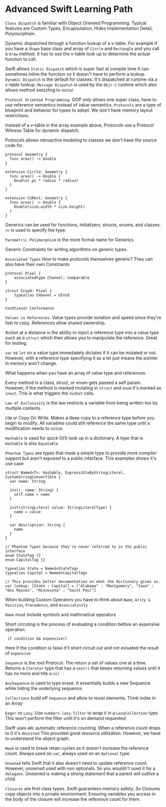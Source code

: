 # Advanced Swift Learning Path

`Class Dispatch` is familiar with Object Oriented Programming. Typical features are Custom Types, Encapsulation, Hides Implementation Detail, Polymorphism.

Dynamic dispatched through a function lookup of a v-table. For example if you have a `Shape` base class and array of `Circle` and `Rectangle` and you call a `draw` method. It has to use the v-table look up to determine the actual function to  call.

Swift allows `Static Dispatch` which is super fast at compile time It can sometimes inline the function so it doesn't have to perform a lookup. `Dynamic Dispatch` is the default for classes. It's dispatched at runtime via a v-table lookup. `Message Dispatch` is used by the `Objc-C` runtime which also allows method swizzling to occur.

`Protocol Oriented Programming`. OOP only allows one super  class, have to use reference semantics instead of value semantics. `Protocols` are a type of blueprint and behavior for types to adopt. We don't have memory layout restrictions.

Instead of a v-table in the array example above, Protocols use a Protocol Witness Table for dynamic dispatch.

Protocols allows retroactive modeling to classes we don't have the source code for.

```
protocol Geometry {
  func area() -> Double
}

extension Circle: Geometry {
  func area() -> Double {
    Double(.pi * radius * radius)
  }
}

extension CGRect: Geometry {
  func area() -> Double {
    Double(size.width * size.height)
  }
}
```

Generics can be used for functions, initializers, structs, enums, and classes. `<>` is used to specify the type.

`Paremetric Polymorphism` is the more formal name for Generics

Generic Constraints for writing algorithms on generic types.

`Associated Types` How to make protocols themselves generic? They can also have their own Constraints

```
protocol Pixel {
    associatedtype Channel: Comparable
}

struct Gray8: Pixel {
    typealias CHannel = UInt8
}
```

`Condtional Conformance` 

`Values vs References`. Value types provide isolation and speed since they're fast to copy. References allow shared ownership.

Action at a distance is the ability to inject a reference type into a value type such as a `struct` which then allows you to manipulate the reference. Great for testing.

`var` vs `let` on a value type immediately dictates if it can be mutated or not. However, with a reference type specifying it as a let just means the pointer in memory won't change.

What happens when you have an array of value type and references.

Every method in a class, struct, or enum gets passed a self param. However, if the method is marked mutating in `struct` and `enum` it's marked as `inout`. This is what triggers the `didSet` calls.

`Law of Exclusivity` is the law restricts a variable from being written too by multiple contexts.

`COW` or Copy On Write. Makes a deep copy to a reference type before you begin to modify. All variables could still reference the same type until a modification needs to occur.

`Hashable` is used for quick O(1) look up in a dictionary. A type that is `Hashable` is also `Equatable`

`Phantom Types` are types that mask a simple type to provide more compiler support but aren't exposed to a public interface. This examples shows it's use case

```
struct Named<T>: Hashable, ExpressibleByStringLiteral, CustomStringConvertible {
  var name: String
  
  init(_ name: String) {
    self.name = name
  }
  
  init(stringLiteral value: StringLiteralType) {
    name = value
  }
  
  var description: String {
    name
  }
}

// Phantom Types because they're never referred to in the public interface
enum StateTag {}
enum CapitalTag {}

typealias State = Named<StateTag>
typealias Capital = Named<CapitalTag>

// This provides better documentation on what the dictionary gives us.
var lookup: [State : Capital] = ["Alabama" : "Montgomery", "Iowa" : "Des Moines", "Minnesota" : "Saint Paul"]

```

When building Custom Operators you have to think about `Name`, `Arity & Position`, `Precedence`, and `Associativity`

`Name` must include symbols and mathmatical operators

Short circuting is the process of evaluating a condition before an expensive operation

` if condition && expensive()`

Here if the condition is false it'll short circuit out and not evluated the result of `expensive`

`Sequence` is the root Protocol. The return a set of values one at a time. Returns a `Iterator` type that has a `next()` that keeps returning values until it has no more and hits a `nil`

`AnySequence` is used to type erase. It essentially builds a new Sequence while hiding the underlying sequence.

`Collections` build off `Sequence` and allow to revist elements. Think index in an Array

`Eager` vs `Lazy`. Use `numbers.lazy.filter` to wrap it in a `LazyCollection` type. This won't perform the filter until it's on demand requested

Swift uses `ARC` automatic reference counting. When a reference count drops to 0 it's `deinited` This provided great resource utilization. However, we have to understand the object graph.

`Weak` is used to break retain cycles as it doesn't increase the reference count. Always used on `var`, always used on an `Optional` type

`Unowned` tells Swift that it also doesn't need to update reference count. However, unowned used with non optionals. So you wouldn't used it for a `delegate`. Unowned is making a strong statement that a parent will outlive a child.

`Closures` are first class types. Swift guarantees memory safety. So Closures copy objects into a private environment. Ensuring variables you access in the body of the closure will increase the reference count for them.